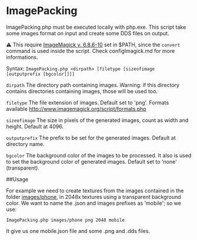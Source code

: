 ImagePacking
============

ImagePacking.php must be executed locally with php.exe.
This script take some images format on input and create some DDS files on output.

:warning: This require [ImageMagick v. 6.8.6-10](http://ftp.sunet.se/pub/multimedia/graphics/ImageMagick/binaries/ "ImageMagick v.6.8.6-10 Download page") set in $PATH, since the `convert` command is used inside the script. Check configImagick.md for more informations.


Syntax: `ImagePacking.php <dirpath> [filetype [sizeofimage [outputprefix [bgcolor]]]]`

`dirpath`
The directory path containing images. Warning: if this directory contains directories containing images, those will be used too.

`filetype`
The file extension of images. Default set to 'png'. Formats available http://www.imagemagick.org/script/formats.php

`sizeofimage`
The size in pixels of the generated images, count as width and height. Default at 4096.

`outputprefix`
The prefix to be set for the generated images. Default at directory name.

`bgcolor`
The background color of the images to be processed. It also is used to set the background color of generated images. Default set to 'none' (transparent).

##Usage

For example we need to create textures from the images contained in the folder [images/phone](https://github.com/Magador/ImagePacking/tree/master/images/phone), in 2048x textures using a transparent background color. We want to name the .json and images prefixes as 'mobile'; so we use:

`ImagePacking.php images/phone png 2048 mobile`

It give us one mobile.json file and some .png and .dds files.
